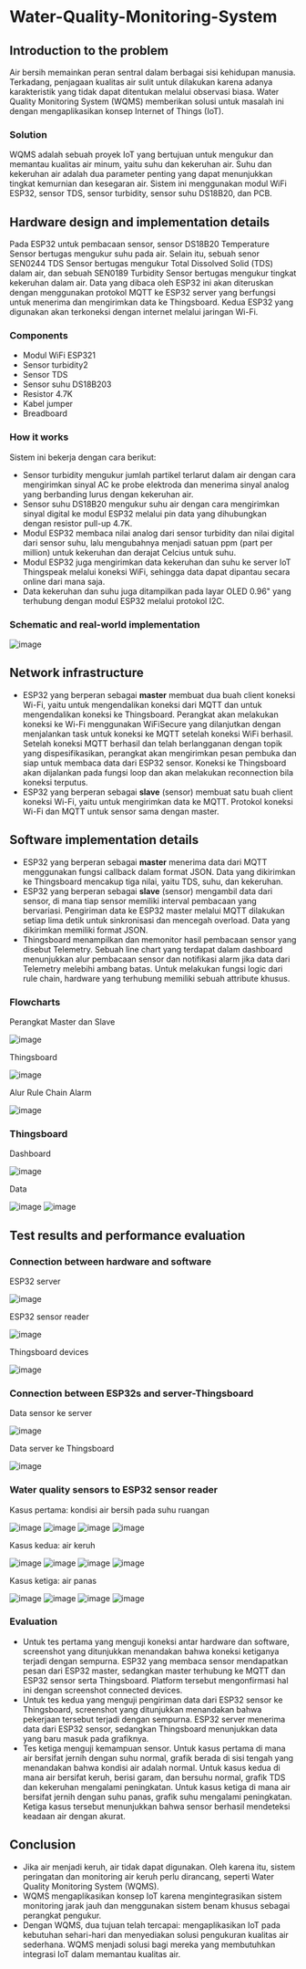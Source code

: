 # Water-Quality-Monitoring-System

## Introduction to the problem
Air bersih memainkan peran sentral dalam berbagai sisi kehidupan manusia. Terkadang, penjagaan kualitas air sulit untuk dilakukan karena adanya karakteristik yang tidak dapat ditentukan melalui observasi biasa. Water Quality Monitoring System (WQMS) memberikan solusi untuk masalah ini dengan mengaplikasikan konsep Internet of Things (IoT).

### Solution
WQMS adalah sebuah proyek IoT yang bertujuan untuk mengukur dan memantau kualitas air minum, yaitu suhu dan kekeruhan air. Suhu dan kekeruhan air adalah dua parameter penting yang dapat menunjukkan tingkat kemurnian dan kesegaran air. Sistem ini menggunakan modul WiFi ESP32, sensor TDS, sensor turbidity, sensor suhu DS18B20, dan PCB.

## Hardware design and implementation details
Pada ESP32 untuk pembacaan sensor, sensor DS18B20 Temperature Sensor bertugas mengukur suhu pada air. Selain itu, sebuah senor SEN0244 TDS Sensor bertugas mengukur Total Dissolved Solid (TDS) dalam air, dan sebuah SEN0189 Turbidity Sensor bertugas mengukur tingkat kekeruhan dalam air. Data yang dibaca oleh ESP32 ini akan diteruskan dengan menggunakan protokol MQTT ke ESP32 server yang berfungsi untuk menerima dan mengirimkan data ke Thingsboard. Kedua ESP32 yang digunakan akan terkoneksi dengan internet melalui jaringan Wi-Fi. 

### Components
* Modul WiFi ESP321
* Sensor turbidity2
* Sensor TDS
* Sensor suhu DS18B203
* Resistor 4.7K
* Kabel jumper
* Breadboard

### How it works
Sistem ini bekerja dengan cara berikut:
* Sensor turbidity mengukur jumlah partikel terlarut dalam air dengan cara mengirimkan sinyal AC ke probe elektroda dan menerima sinyal analog yang berbanding lurus dengan kekeruhan air.
* Sensor suhu DS18B20 mengukur suhu air dengan cara mengirimkan sinyal digital ke modul ESP32 melalui pin data yang dihubungkan dengan resistor pull-up 4.7K.
* Modul ESP32 membaca nilai analog dari sensor turbidity dan nilai digital dari sensor suhu, lalu mengubahnya menjadi satuan ppm (part per million) untuk kekeruhan dan derajat Celcius untuk suhu.
* Modul ESP32 juga mengirimkan data kekeruhan dan suhu ke server IoT Thingspeak melalui koneksi WiFi, sehingga data dapat dipantau secara online dari mana saja.
* Data kekeruhan dan suhu juga ditampilkan pada layar OLED 0.96" yang terhubung dengan modul ESP32 melalui protokol I2C.

### Schematic and real-world implementation
![image](https://github.com/frrp16/Water-Quality-Monitoring-System/assets/91055987/573d1974-b6d6-48b8-b6cb-59784f468900)


## Network infrastructure
* ESP32 yang berperan sebagai **master** membuat dua buah client koneksi Wi-Fi, yaitu untuk mengendalikan koneksi dari MQTT dan untuk mengendalikan koneksi ke Thingsboard. Perangkat akan melakukan koneksi ke Wi-Fi menggunakan WiFiSecure yang dilanjutkan dengan menjalankan task untuk koneksi ke MQTT setelah koneksi WiFi berhasil. Setelah koneksi MQTT berhasil dan telah berlangganan dengan topik yang dispesifikasikan, perangkat akan mengirimkan pesan pembuka dan siap untuk membaca data dari ESP32 sensor. Koneksi ke Thingsboard akan dijalankan pada fungsi loop dan akan melakukan reconnection bila koneksi terputus.
* ESP32 yang berperan sebagai **slave** (sensor) membuat satu buah client koneksi Wi-Fi, yaitu untuk mengirimkan data ke MQTT. Protokol koneksi Wi-Fi dan MQTT untuk sensor sama dengan master.

## Software implementation details
* ESP32 yang berperan sebagai **master** menerima data dari MQTT menggunakan fungsi callback dalam format JSON. Data yang dikirimkan ke Thingsboard mencakup tiga nilai, yaitu TDS, suhu, dan kekeruhan.
* ESP32 yang berperan sebagai **slave** (sensor) mengambil data dari sensor, di mana tiap sensor memiliki interval pembacaan yang bervariasi. Pengiriman data ke ESP32 master melalui MQTT dilakukan setiap lima detik untuk sinkronisasi dan mencegah overload. Data yang dikirimkan memiliki format JSON.
* Thingsboard menampilkan dan memonitor hasil pembacaan sensor yang disebut Telemetry. Sebuah line chart yang terdapat dalam dashboard menunjukkan alur pembacaan sensor dan notifikasi alarm jika data dari Telemetry melebihi ambang batas. Untuk melakukan fungsi logic dari rule chain, hardware yang terhubung memiliki sebuah attribute khusus.

### Flowcharts
Perangkat Master dan Slave

![image](https://github.com/frrp16/Water-Quality-Monitoring-System/assets/91055987/08c2e9d3-602c-4fee-a747-6eff645cce32)

Thingsboard

![image](https://github.com/frrp16/Water-Quality-Monitoring-System/assets/91055987/8e577322-81a4-41f2-adf7-05ce3d337029)

Alur Rule Chain Alarm

![image](https://github.com/frrp16/Water-Quality-Monitoring-System/assets/91055987/5433e66f-4497-495d-b5bf-9e00ffbfb325)

### Thingsboard
Dashboard

![image](https://github.com/frrp16/Water-Quality-Monitoring-System/assets/91055987/bcdd67d4-7c30-4a8f-85ec-cbec72133cc5)

Data

![image](https://github.com/frrp16/Water-Quality-Monitoring-System/assets/91055987/a0e25583-9e09-493d-a0be-8e52d91560f6)
![image](https://github.com/frrp16/Water-Quality-Monitoring-System/assets/91055987/7b908544-10cd-4eb0-917b-90f5884d8719)

## Test results and performance evaluation
### Connection between hardware and software
ESP32 server

![image](https://github.com/frrp16/Water-Quality-Monitoring-System/assets/91055987/5ec65296-9b61-4f2a-9a0b-90811bd50c24)

ESP32 sensor reader

![image](https://github.com/frrp16/Water-Quality-Monitoring-System/assets/91055987/08d8a55f-ee3e-48da-ab6f-44f214209419)

Thingsboard devices

![image](https://github.com/frrp16/Water-Quality-Monitoring-System/assets/91055987/472b405f-5f55-4864-8ff5-269ea0395013)

### Connection between ESP32s and server-Thingsboard

Data sensor ke server

![image](https://github.com/frrp16/Water-Quality-Monitoring-System/assets/91055987/108ca38b-1a8d-4780-8064-93bc171aead5)

Data server ke Thingsboard

![image](https://github.com/frrp16/Water-Quality-Monitoring-System/assets/91055987/3e580e59-c138-46a2-ac19-9c99d8120b05)

### Water quality sensors to ESP32 sensor reader

Kasus pertama: kondisi air bersih pada suhu ruangan

![image](https://github.com/frrp16/Water-Quality-Monitoring-System/assets/91055987/c1d26fd2-9e92-4e03-8900-3871a456fd08)
![image](https://github.com/frrp16/Water-Quality-Monitoring-System/assets/91055987/6b5885f3-851b-4b2f-b127-f6b6738863a2)
![image](https://github.com/frrp16/Water-Quality-Monitoring-System/assets/91055987/4f2861ab-7df9-4efb-a240-0256ccbd8990)
![image](https://github.com/frrp16/Water-Quality-Monitoring-System/assets/91055987/d8665cb2-2fcd-461e-82d6-e74f6ba50e9f)


Kasus kedua: air keruh

![image](https://github.com/frrp16/Water-Quality-Monitoring-System/assets/91055987/fb92edcb-3668-474f-a2ad-fbdf89a88a06)
![image](https://github.com/frrp16/Water-Quality-Monitoring-System/assets/91055987/7151673b-fc84-4202-9a50-4bf5a172e26e)
![image](https://github.com/frrp16/Water-Quality-Monitoring-System/assets/91055987/e2763dc4-f42a-4780-8187-80ac2523dfcb)
![image](https://github.com/frrp16/Water-Quality-Monitoring-System/assets/91055987/2b04ebf7-cc7d-4e9a-80d7-76d2cc1e45fa)


Kasus ketiga: air panas

![image](https://github.com/frrp16/Water-Quality-Monitoring-System/assets/91055987/446ccc8e-7771-4e56-a67d-08d42e5b966f)
![image](https://github.com/frrp16/Water-Quality-Monitoring-System/assets/91055987/b299b657-0016-4c8f-a681-818dbbad0dad)
![image](https://github.com/frrp16/Water-Quality-Monitoring-System/assets/91055987/243f2c60-44b3-492c-9c6b-304cc692577d)
![image](https://github.com/frrp16/Water-Quality-Monitoring-System/assets/91055987/6833e8f8-ca87-4f95-80b7-5086f23c4e53)

### Evaluation
* Untuk tes pertama yang menguji koneksi antar hardware dan software, screenshot yang ditunjukkan menandakan bahwa koneksi ketiganya terjadi dengan sempurna. ESP32 yang membaca sensor mendapatkan pesan dari ESP32 master, sedangkan master terhubung ke MQTT dan ESP32 sensor serta Thingsboard. Platform tersebut mengonfirmasi hal ini dengan screenshot connected devices.
* Untuk tes kedua yang menguji pengiriman data dari ESP32 sensor ke Thingsboard, screenshot yang ditunjukkan menandakan bahwa pekerjaan tersebut terjadi dengan sempurna. ESP32 server menerima data dari ESP32 sensor, sedangkan Thingsboard menunjukkan data yang baru masuk pada grafiknya.
* Tes ketiga menguji kemampuan sensor. Untuk kasus pertama di mana air bersifat jernih dengan suhu normal, grafik berada di sisi tengah yang menandakan bahwa kondisi air adalah normal. Untuk kasus kedua di mana air bersifat keruh, berisi garam, dan bersuhu normal, grafik TDS dan kekeruhan mengalami peningkatan. Untuk kasus ketiga di mana air bersifat jernih dengan suhu panas, grafik suhu mengalami peningkatan. Ketiga kasus tersebut menunjukkan bahwa sensor berhasil mendeteksi keadaan air dengan akurat.

## Conclusion
* Jika air menjadi keruh, air tidak dapat digunakan. Oleh karena itu, sistem peringatan dan monitoring air keruh perlu dirancang, seperti Water Quality Monitoring System (WQMS).
* WQMS mengaplikasikan konsep IoT karena mengintegrasikan sistem monitoring jarak jauh dan menggunakan sistem benam khusus sebagai perangkat pengukur.
* Dengan WQMS, dua tujuan telah tercapai: mengaplikasikan IoT pada kebutuhan sehari-hari dan menyediakan solusi pengukuran kualitas air sederhana. WQMS menjadi solusi bagi mereka yang membutuhkan integrasi IoT dalam memantau kualitas air.

